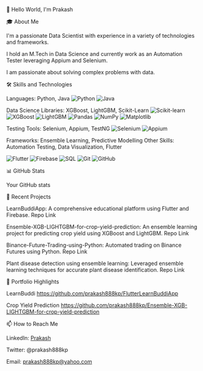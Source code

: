 👋 Hello World, I'm Prakash

🎓 About Me

I'm a passionate Data Scientist with experience in a variety of technologies and frameworks. 

I hold an M.Tech in Data Science and currently work as an Automation Tester leveraging Appium and Selenium. 

I am passionate about solving complex problems with data.

🛠️ Skills and Technologies

Languages: Python, Java ![Python](https://img.shields.io/badge/-Python-3776AB?style=flat&logo=Python&logoColor=white)
![Java](https://img.shields.io/badge/-Java-red?style=flat&logo=Java&logoColor=white)

Data Science Libraries: XGBoost, LightGBM, Scikit-Learn ![Scikit-learn](https://img.shields.io/badge/-Scikit--learn-F7931E?style=flat&logo=scikit-learn&logoColor=white)
![XGBoost](https://img.shields.io/badge/-XGBoost-29A329?style=flat)
![LightGBM](https://img.shields.io/badge/-LightGBM-blue?style=flat) ![Pandas](https://img.shields.io/badge/-Pandas-150458?style=flat&logo=Pandas&logoColor=white)
![NumPy](https://img.shields.io/badge/-NumPy-013243?style=flat&logo=NumPy&logoColor=white)
![Matplotlib](https://img.shields.io/badge/-Matplotlib-1967be?style=flat&logo=matplotlib&logoColor=white)

Testing Tools: Selenium, Appium, TestNG ![Selenium](https://img.shields.io/badge/-Selenium-green?style=flat&logo=Selenium&logoColor=white)
![Appium](https://img.shields.io/badge/-Appium-blue?style=flat)

Frameworks: Ensemble Learning, Predictive Modelling 
Other Skills: Automation Testing, Data Visualization, Flutter

![Flutter](https://img.shields.io/badge/-Flutter-02569B?style=flat&logo=Flutter&logoColor=white)
![Firebase](https://img.shields.io/badge/-Firebase-FFCA28?style=flat&logo=Firebase&logoColor=white)
![SQL](https://img.shields.io/badge/-SQL-4479A1?style=flat&logo=MySQL&logoColor=white)
![Git](https://img.shields.io/badge/-Git-F05032?style=flat&logo=Git&logoColor=white)
![GitHub](https://img.shields.io/badge/-GitHub-181717?style=flat&logo=GitHub&logoColor=white)


📊 GitHub Stats

Your GitHub stats

🌱 Recent Projects

LearnBuddiApp: A comprehensive educational platform using Flutter and Firebase. Repo Link

Ensemble-XGB-LIGHTGBM-for-crop-yield-prediction: An ensemble learning project for predicting crop yield using XGBoost and LightGBM. Repo Link

Binance-Future-Trading-using-Python: Automated trading on Binance Futures using Python. Repo Link

Plant disease detection using ensemble learning: Leveraged ensemble learning techniques for accurate plant disease identification. Repo Link

📸 Portfolio Highlights

LearnBuddi https://github.com/prakash888kp/FlutterLearnBuddiApp

Crop Yield Prediction https://github.com/prakash888kp/Ensemble-XGB-LIGHTGBM-for-crop-yield-prediction

📫 How to Reach Me

LinkedIn: [Prakash](https://www.linkedin.com/in/prakash-k-2a4346152)

Twitter: @prakash888kp

Email: prakash888kp@yahoo.com
